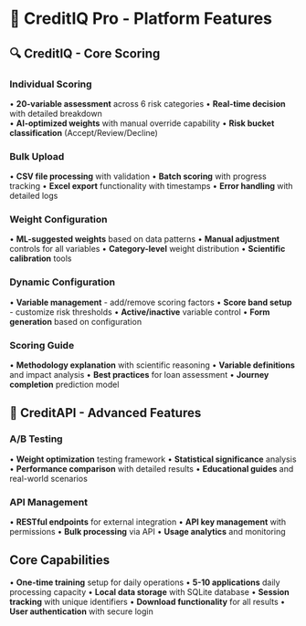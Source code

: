 # 🎯 CreditIQ Pro - Platform Features

## 🔍 CreditIQ - Core Scoring

### Individual Scoring
• **20-variable assessment** across 6 risk categories
• **Real-time decision** with detailed breakdown  
• **AI-optimized weights** with manual override capability
• **Risk bucket classification** (Accept/Review/Decline)

### Bulk Upload
• **CSV file processing** with validation
• **Batch scoring** with progress tracking
• **Excel export** functionality with timestamps
• **Error handling** with detailed logs

### Weight Configuration  
• **ML-suggested weights** based on data patterns
• **Manual adjustment** controls for all variables
• **Category-level** weight distribution
• **Scientific calibration** tools

### Dynamic Configuration
• **Variable management** - add/remove scoring factors
• **Score band setup** - customize risk thresholds
• **Active/inactive** variable control
• **Form generation** based on configuration

### Scoring Guide
• **Methodology explanation** with scientific reasoning
• **Variable definitions** and impact analysis
• **Best practices** for loan assessment
• **Journey completion** prediction model

## 🔧 CreditAPI - Advanced Features

### A/B Testing
• **Weight optimization** testing framework
• **Statistical significance** analysis
• **Performance comparison** with detailed results
• **Educational guides** and real-world scenarios

### API Management
• **RESTful endpoints** for external integration
• **API key management** with permissions
• **Bulk processing** via API
• **Usage analytics** and monitoring

## Core Capabilities
• **One-time training** setup for daily operations
• **5-10 applications** daily processing capacity
• **Local data storage** with SQLite database
• **Session tracking** with unique identifiers
• **Download functionality** for all results
• **User authentication** with secure login